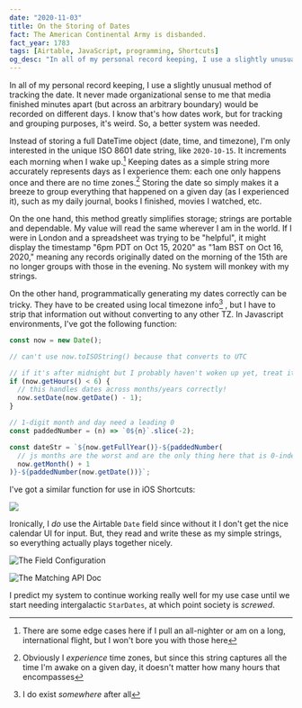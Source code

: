 ```yaml
---
date: "2020-11-03"
title: On the Storing of Dates
fact: The American Continental Army is disbanded.
fact_year: 1783
tags: [Airtable, JavaScript, programming, Shortcuts]
og_desc: "In all of my personal record keeping, I use a slightly unusual method of tracking the date. Learn how I do it and what problems it solves"
---
```


In all of my personal record keeping, I use a slightly unusual method of tracking the date. It never made organizational sense to me that media finished minutes apart (but across an arbitrary boundary) would be recorded on different days. I know that's how dates work, but for tracking and grouping purposes, it's weird. So, a better system was needed.

Instead of storing a full DateTime object (date, time, and timezone), I'm only interested in the unique ISO 8601 date string, like `2020-10-15`. It increments each morning when I wake up.[^1] Keeping dates as a simple string more accurately represents days as I experience them: each one only happens once and there are no time zones.[^2] Storing the date so simply makes it a breeze to group everything that happened on a given day (as I experienced it), such as my daily journal, books I finished, movies I watched, etc.

On the one hand, this method greatly simplifies storage; strings are portable and dependable. My value will read the same wherever I am in the world. If I were in London and a spreadsheet was trying to be "helpful", it might display the timestamp "6pm PDT on Oct 15, 2020" as "1am BST on Oct 16, 2020," meaning any records originally dated on the morning of the 15th are no longer groups with those in the evening. No system will monkey with my strings.

On the other hand, programmatically generating my dates correctly can be tricky. They have to be created using local timezone info[^3] , but I have to strip that information out without converting to any other TZ. In Javascript environments, I've got the following function:

```js
const now = new Date();

// can't use now.toISOString() because that converts to UTC

// if it's after midnight but I probably haven't woken up yet, treat it as yesterday
if (now.getHours() < 6) {
  // this handles dates across months/years correctly!
  now.setDate(now.getDate() - 1);
}

// 1-digit month and day need a leading 0
const paddedNumber = (n) => `0${n}`.slice(-2);

const dateStr = `${now.getFullYear()}-${paddedNumber(
  // js months are the worst and are the only thing here that is 0-indexed
  now.getMonth() + 1
)}-${paddedNumber(now.getDate())}`;
```

I've got a similar function for use in iOS Shortcuts:

![](./images/shortcuts.png)

Ironically, I _do_ use the Airtable `Date` field since without it I don't get the nice calendar UI for input. But, they read and write these as my simple strings, so everything actually plays together nicely.

![The Field Configuration](./images/airtable-1.png)

![The Matching API Doc](./images/airtable-2.png)

I predict my system to continue working really well for my use case until we start needing intergalactic `StarDates`, at which point society is _screwed_.

[^1]: There are some edge cases here if I pull an all-nighter or am on a long, international flight, but I won't bore you with those here
[^2]: Obviously I _experience_ time zones, but since this string captures all the time I'm awake on a given day, it doesn't matter how many hours that encompasses
[^3]: I do exist _somewhere_ after all
